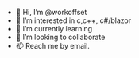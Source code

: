 - 👋 Hi, I’m @workoffset
- 👀 I’m interested in c,c++, c#/blazor
- 🌱 I’m currently learning
- 💞️ I’m looking to collaborate
- 📫 Reach me by email.

<!---
workoffset/workoffset is a ✨ special ✨ repository because its `README.md` (this file) appears on your GitHub profile.
You can click the Preview link to take a look at your changes.
--->
